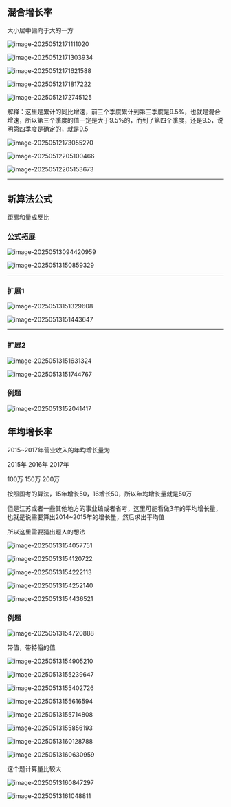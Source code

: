 ## 混合增长率

大小居中偏向于大的一方

![image-20250512171111020](./assets/image-20250512171111020.png)

![image-20250512171303934](./assets/image-20250512171303934.png)

![image-20250512171621588](./assets/image-20250512171621588.png)

![image-20250512171817222](./assets/image-20250512171817222.png)

![image-20250512172745125](./assets/image-20250512172745125.png)

解释：这里是累计的同比增速，前三个季度累计到第三季度是9.5%，也就是混合增速，所以第三个季度的值一定是大于9.5%的，而到了第四个季度，还是9.5，说明第四季度是确定的，就是9.5

![image-20250512173055270](./assets/image-20250512173055270.png)

![image-20250512205100466](./assets/image-20250512205100466.png)

![image-20250512205153673](./assets/image-20250512205153673.png)

---

## 新算法公式

距离和量成反比

### 公式拓展

![image-20250513094420959](./assets/image-20250513094420959.png)

![image-20250513150859329](./assets/image-20250513150859329.png)

---

### 扩展1

![image-20250513151329608](./assets/image-20250513151329608.png)

![image-20250513151443647](./assets/image-20250513151443647.png)

---

### 扩展2

![image-20250513151631324](./assets/image-20250513151631324.png)

![image-20250513151744767](./assets/image-20250513151744767.png)

### 例题

![image-20250513152041417](./assets/image-20250513152041417.png)

## 年均增长率

2015~2017年营业收入的年均增长量为

2015年	2016年	2017年

 100万	     150万       200万

按照国考的算法，15年增长50，16增长50，所以年均增长量就是50万

但是江苏或者一些其他地方的事业编或者省考，这里可能看做3年的平均增长量，也就是说需要算出2014~2015年的增长量，然后求出平均值

所以这里需要猜出题人的想法	

![image-20250513154057751](./assets/image-20250513154057751.png)

![image-20250513154120722](./assets/image-20250513154120722.png)

![image-20250513154222113](./assets/image-20250513154222113.png)

![image-20250513154252140](./assets/image-20250513154252140.png)

![image-20250513154436521](./assets/image-20250513154436521.png)

### 例题

![image-20250513154720888](./assets/image-20250513154720888.png)

带值，带特俗的值  

![image-20250513154905210](./assets/image-20250513154905210.png)

![image-20250513155239647](./assets/image-20250513155239647.png)

![image-20250513155402726](./assets/image-20250513155402726.png)

![image-20250513155616594](./assets/image-20250513155616594.png)

![image-20250513155714808](./assets/image-20250513155714808.png)

![image-20250513155856193](./assets/image-20250513155856193.png)

![image-20250513160128788](./assets/image-20250513160128788.png)

![image-20250513160630959](./assets/image-20250513160630959.png)

这个题计算量比较大

![image-20250513160847297](./assets/image-20250513160847297.png)

![image-20250513161048811](./assets/image-20250513161048811.png)